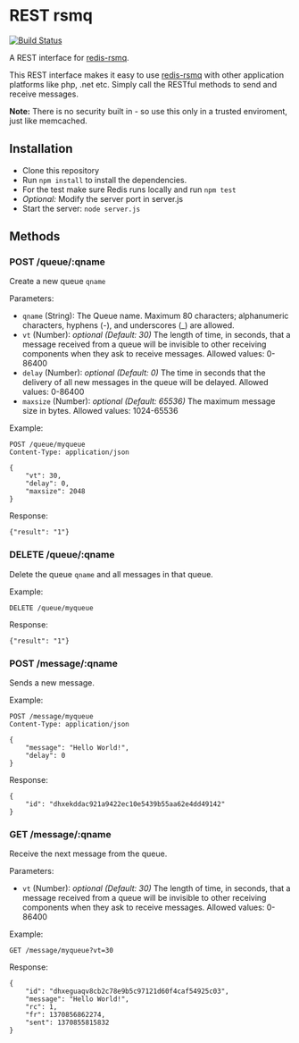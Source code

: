 # REST rsmq

[![Build Status](https://secure.travis-ci.org/smrchy/rest-rsmq.png?branch=master)](http://travis-ci.org/smrchy/rest-rsmq)


A REST interface for [redis-rsmq](https://github.com/smrchy/rsmq).

This REST interface makes it easy to use [redis-rsmq](https://github.com/smrchy/rsmq) with other application platforms like php, .net etc. Simply call the RESTful methods to send and receive messages.

**Note:** There is no security built in - so use this only in a trusted enviroment, just like memcached.


## Installation

* Clone this repository
* Run `npm install` to install the dependencies.
* For the test make sure Redis runs locally and run `npm test`
* *Optional:* Modify the server port in server.js
* Start the server: `node server.js`


## Methods


### POST /queue/:qname

Create a new queue `qname`

Parameters:

* `qname` (String): The Queue name. Maximum 80 characters; alphanumeric characters, hyphens (-), and underscores (_) are allowed.
* `vt` (Number): *optional* *(Default: 30)* The length of time, in seconds, that a message received from a queue will be invisible to other receiving components when they ask to receive messages. Allowed values: 0-86400
* `delay` (Number): *optional* *(Default: 0)* The time in seconds that the delivery of all new messages in the queue will be delayed. Allowed values: 0-86400
* `maxsize` (Number): *optional* *(Default: 65536)* The maximum message size in bytes. Allowed values: 1024-65536

Example:

```
POST /queue/myqueue
Content-Type: application/json

{
	"vt": 30,
	"delay": 0,
	"maxsize": 2048
}
```

Response:

```
{"result": "1"}

```


### DELETE /queue/:qname

Delete the queue `qname` and all messages in that queue.

Example:

```
DELETE /queue/myqueue
```

Response:

```
{"result": "1"}
```

### POST /message/:qname

Sends a new message.

Example:

```
POST /message/myqueue
Content-Type: application/json

{
	"message": "Hello World!",
	"delay": 0
}
```

Response: 

```
{
    "id": "dhxekddac921a9422ec10e5439b55aa62e4dd49142"
}
```

### GET /message/:qname

Receive the next message from the queue.

Parameters:

* `vt` (Number): *optional* *(Default: 30)* The length of time, in seconds, that a message received from a queue will be invisible to other receiving components when they ask to receive messages. Allowed values: 0-86400

Example:

```
GET /message/myqueue?vt=30
```

Response:

```
{
    "id": "dhxeguaqv8cb2c78e9b5c97121d60f4caf54925c03",
    "message": "Hello World!",
    "rc": 1,
    "fr": 1370856862274,
    "sent": 1370855815832
}
```
